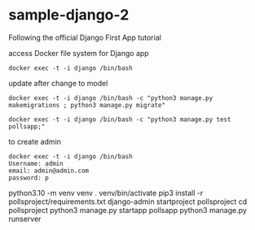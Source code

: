 # sample-django-2
Following the official Django First App tutorial


access Docker file system for Django app
```
docker exec -t -i django /bin/bash
```

update after change to model
```
docker exec -t -i django /bin/bash -c "python3 manage.py makemigrations ; python3 manage.py migrate"

docker exec -t -i django /bin/bash -c "python3 manage.py test pollsapp;"
```

to create admin
```
docker exec -t -i django /bin/bash
Username: admin
email: admin@admin.com
password: p
```

python3.10 -m venv venv
. venv/bin/activate
pip3 install -r pollsproject/requirements.txt
django-admin startproject pollsproject
cd pollsproject 
python3 manage.py startapp pollsapp
python3 manage.py runserver